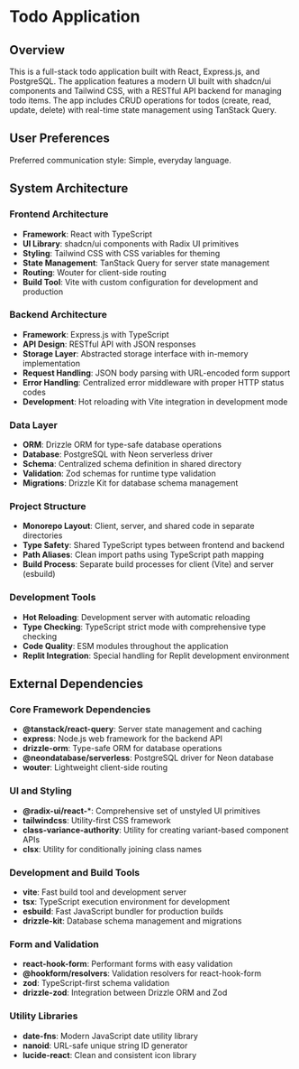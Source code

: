 # Todo Application

## Overview

This is a full-stack todo application built with React, Express.js, and PostgreSQL. The application features a modern UI built with shadcn/ui components and Tailwind CSS, with a RESTful API backend for managing todo items. The app includes CRUD operations for todos (create, read, update, delete) with real-time state management using TanStack Query.

## User Preferences

Preferred communication style: Simple, everyday language.

## System Architecture

### Frontend Architecture
- **Framework**: React with TypeScript
- **UI Library**: shadcn/ui components with Radix UI primitives
- **Styling**: Tailwind CSS with CSS variables for theming
- **State Management**: TanStack Query for server state management
- **Routing**: Wouter for client-side routing
- **Build Tool**: Vite with custom configuration for development and production

### Backend Architecture
- **Framework**: Express.js with TypeScript
- **API Design**: RESTful API with JSON responses
- **Storage Layer**: Abstracted storage interface with in-memory implementation
- **Request Handling**: JSON body parsing with URL-encoded form support
- **Error Handling**: Centralized error middleware with proper HTTP status codes
- **Development**: Hot reloading with Vite integration in development mode

### Data Layer
- **ORM**: Drizzle ORM for type-safe database operations
- **Database**: PostgreSQL with Neon serverless driver
- **Schema**: Centralized schema definition in shared directory
- **Validation**: Zod schemas for runtime type validation
- **Migrations**: Drizzle Kit for database schema management

### Project Structure
- **Monorepo Layout**: Client, server, and shared code in separate directories
- **Type Safety**: Shared TypeScript types between frontend and backend
- **Path Aliases**: Clean import paths using TypeScript path mapping
- **Build Process**: Separate build processes for client (Vite) and server (esbuild)

### Development Tools
- **Hot Reloading**: Development server with automatic reloading
- **Type Checking**: TypeScript strict mode with comprehensive type checking
- **Code Quality**: ESM modules throughout the application
- **Replit Integration**: Special handling for Replit development environment

## External Dependencies

### Core Framework Dependencies
- **@tanstack/react-query**: Server state management and caching
- **express**: Node.js web framework for the backend API
- **drizzle-orm**: Type-safe ORM for database operations
- **@neondatabase/serverless**: PostgreSQL driver for Neon database
- **wouter**: Lightweight client-side routing

### UI and Styling
- **@radix-ui/react-***: Comprehensive set of unstyled UI primitives
- **tailwindcss**: Utility-first CSS framework
- **class-variance-authority**: Utility for creating variant-based component APIs
- **clsx**: Utility for conditionally joining class names

### Development and Build Tools
- **vite**: Fast build tool and development server
- **tsx**: TypeScript execution environment for development
- **esbuild**: Fast JavaScript bundler for production builds
- **drizzle-kit**: Database schema management and migrations

### Form and Validation
- **react-hook-form**: Performant forms with easy validation
- **@hookform/resolvers**: Validation resolvers for react-hook-form
- **zod**: TypeScript-first schema validation
- **drizzle-zod**: Integration between Drizzle ORM and Zod

### Utility Libraries
- **date-fns**: Modern JavaScript date utility library
- **nanoid**: URL-safe unique string ID generator
- **lucide-react**: Clean and consistent icon library
